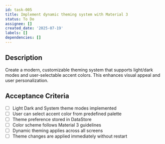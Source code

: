 ```yaml
---
id: task-005
title: Implement dynamic theming system with Material 3
status: To Do
assignee: []
created_date: '2025-07-19'
labels: []
dependencies: []
---
```


## Description

Create a modern, customizable theming system that supports light/dark modes and user-selectable accent colors. This enhances visual appeal and user personalization.

## Acceptance Criteria

- [ ] Light Dark and System theme modes implemented
- [ ] User can select accent color from predefined palette
- [ ] Theme preference stored in DataStore
- [ ] Color scheme follows Material 3 guidelines
- [ ] Dynamic theming applies across all screens
- [ ] Theme changes are applied immediately without restart
